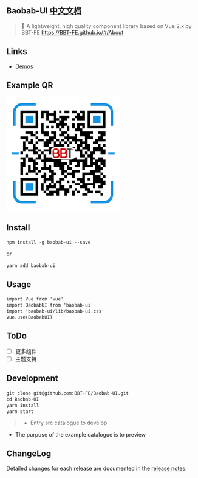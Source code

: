 ## Baobab-UI [中文文档](https://github.com/BBT-FE/Baobab-UI/blob/master/README_zh-CN.md)

> 🚀  A lightweight, high quality component library based on Vue 2.x by BBT-FE https://BBT-FE.github.io/#/About

## Links
- [Demos](https://BBT-FE.github.io/#/Demos)

## Example QR

![Example QR](./assets/example-qr.png)

## Install
```
npm install -g baobab-ui --save
```
or

```
yarn add baobab-ui
```

## Usage
```
import Vue from 'vue'
import BaobabUI from 'baobab-ui'
import 'baobab-ui/lib/baobab-ui.css'
Vue.use(BaobabUI)
```

## ToDo
- [ ] 更多组件
- [ ] 主题支持

## Development
```
git clone git@github.com:BBT-FE/Baobab-UI.git
cd Baobab-UI
yarn install
yarn start
```

> - Entry src catalogue to develop
  - The purpose of the example catalogue is to preview

## ChangeLog
Detailed changes for each release are documented in the [release notes](https://github.com/BBT-FE/Baobab-UI/releases).
